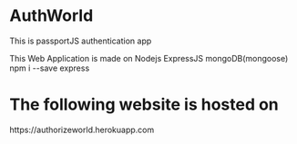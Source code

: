 <h1>AuthWorld</h1>
<p>This is passportJS authentication app</p>
This Web Application is made on
Nodejs
ExpressJS
mongoDB(mongoose)
npm i --save express
<h1>The following website is hosted on</h1>
https://authorizeworld.herokuapp.com
